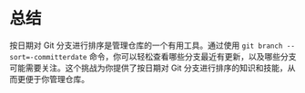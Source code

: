 # 总结

按日期对 Git 分支进行排序是管理仓库的一个有用工具。通过使用 `git branch --sort=-committerdate` 命令，你可以轻松查看哪些分支最近有更新，以及哪些分支可能需要关注。这个挑战为你提供了按日期对 Git 分支进行排序的知识和技能，从而更便于你管理仓库。
